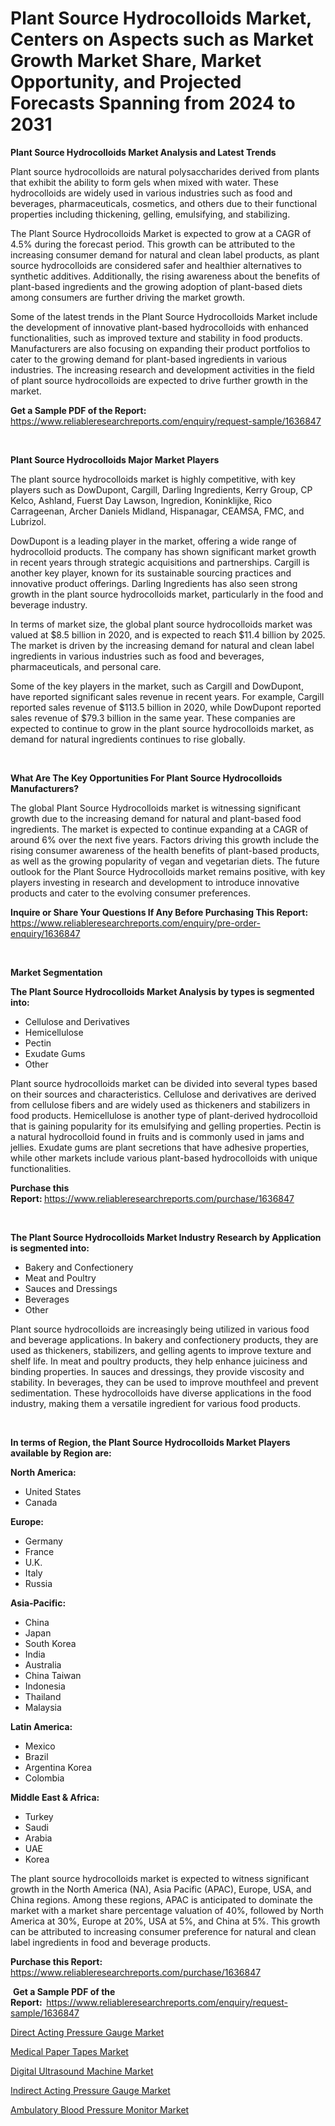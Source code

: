 <p><h1>Plant Source Hydrocolloids Market, Centers on Aspects such as Market Growth Market Share, Market Opportunity, and Projected Forecasts Spanning from 2024 to 2031</h1></p><p><strong>Plant Source Hydrocolloids Market Analysis and Latest Trends</strong></p>
<p><p>Plant source hydrocolloids are natural polysaccharides derived from plants that exhibit the ability to form gels when mixed with water. These hydrocolloids are widely used in various industries such as food and beverages, pharmaceuticals, cosmetics, and others due to their functional properties including thickening, gelling, emulsifying, and stabilizing.</p><p>The Plant Source Hydrocolloids Market is expected to grow at a CAGR of 4.5% during the forecast period. This growth can be attributed to the increasing consumer demand for natural and clean label products, as plant source hydrocolloids are considered safer and healthier alternatives to synthetic additives. Additionally, the rising awareness about the benefits of plant-based ingredients and the growing adoption of plant-based diets among consumers are further driving the market growth.</p><p>Some of the latest trends in the Plant Source Hydrocolloids Market include the development of innovative plant-based hydrocolloids with enhanced functionalities, such as improved texture and stability in food products. Manufacturers are also focusing on expanding their product portfolios to cater to the growing demand for plant-based ingredients in various industries. The increasing research and development activities in the field of plant source hydrocolloids are expected to drive further growth in the market.</p></p>
<p><strong>Get a Sample PDF of the Report:&nbsp;</strong> <a href="https://www.reliableresearchreports.com/enquiry/request-sample/1636847">https://www.reliableresearchreports.com/enquiry/request-sample/1636847</a></p>
<p>&nbsp;</p>
<p><strong>Plant Source Hydrocolloids Major Market Players</strong></p>
<p><p>The plant source hydrocolloids market is highly competitive, with key players such as DowDupont, Cargill, Darling Ingredients, Kerry Group, CP Kelco, Ashland, Fuerst Day Lawson, Ingredion, Koninklijke, Rico Carrageenan, Archer Daniels Midland, Hispanagar, CEAMSA, FMC, and Lubrizol. </p><p>DowDupont is a leading player in the market, offering a wide range of hydrocolloid products. The company has shown significant market growth in recent years through strategic acquisitions and partnerships. Cargill is another key player, known for its sustainable sourcing practices and innovative product offerings. Darling Ingredients has also seen strong growth in the plant source hydrocolloids market, particularly in the food and beverage industry. </p><p>In terms of market size, the global plant source hydrocolloids market was valued at $8.5 billion in 2020, and is expected to reach $11.4 billion by 2025. The market is driven by the increasing demand for natural and clean label ingredients in various industries such as food and beverages, pharmaceuticals, and personal care.</p><p>Some of the key players in the market, such as Cargill and DowDupont, have reported significant sales revenue in recent years. For example, Cargill reported sales revenue of $113.5 billion in 2020, while DowDupont reported sales revenue of $79.3 billion in the same year. These companies are expected to continue to grow in the plant source hydrocolloids market, as demand for natural ingredients continues to rise globally.</p></p>
<p>&nbsp;</p>
<p><strong>What Are The Key Opportunities For Plant Source Hydrocolloids Manufacturers?</strong></p>
<p><p>The global Plant Source Hydrocolloids market is witnessing significant growth due to the increasing demand for natural and plant-based food ingredients. The market is expected to continue expanding at a CAGR of around 6% over the next five years. Factors driving this growth include the rising consumer awareness of the health benefits of plant-based products, as well as the growing popularity of vegan and vegetarian diets. The future outlook for the Plant Source Hydrocolloids market remains positive, with key players investing in research and development to introduce innovative products and cater to the evolving consumer preferences.</p></p>
<p><strong>Inquire or Share Your Questions If Any Before Purchasing This Report:</strong> <a href="https://www.reliableresearchreports.com/enquiry/pre-order-enquiry/1636847">https://www.reliableresearchreports.com/enquiry/pre-order-enquiry/1636847</a></p>
<p>&nbsp;</p>
<p><strong>Market Segmentation</strong></p>
<p><strong>The Plant Source Hydrocolloids Market Analysis by types is segmented into:</strong></p>
<p><ul><li>Cellulose and Derivatives</li><li>Hemicellulose</li><li>Pectin</li><li>Exudate Gums</li><li>Other</li></ul></p>
<p><p>Plant source hydrocolloids market can be divided into several types based on their sources and characteristics. Cellulose and derivatives are derived from cellulose fibers and are widely used as thickeners and stabilizers in food products. Hemicellulose is another type of plant-derived hydrocolloid that is gaining popularity for its emulsifying and gelling properties. Pectin is a natural hydrocolloid found in fruits and is commonly used in jams and jellies. Exudate gums are plant secretions that have adhesive properties, while other markets include various plant-based hydrocolloids with unique functionalities.</p></p>
<p><strong>Purchase this Report:&nbsp;</strong><a href="https://www.reliableresearchreports.com/purchase/1636847">https://www.reliableresearchreports.com/purchase/1636847</a></p>
<p>&nbsp;</p>
<p><strong>The Plant Source Hydrocolloids Market Industry Research by Application is segmented into:</strong></p>
<p><ul><li>Bakery and Confectionery</li><li>Meat and Poultry</li><li>Sauces and Dressings</li><li>Beverages</li><li>Other</li></ul></p>
<p><p>Plant source hydrocolloids are increasingly being utilized in various food and beverage applications. In bakery and confectionery products, they are used as thickeners, stabilizers, and gelling agents to improve texture and shelf life. In meat and poultry products, they help enhance juiciness and binding properties. In sauces and dressings, they provide viscosity and stability. In beverages, they can be used to improve mouthfeel and prevent sedimentation. These hydrocolloids have diverse applications in the food industry, making them a versatile ingredient for various food products.</p></p>
<p>&nbsp;</p>
<p><strong>In terms of Region, the Plant Source Hydrocolloids Market Players available by Region are:</strong></p>
<p>
    <p> <strong> North America: </strong>
        <ul>
            <li>United States</li>
            <li>Canada</li>
        </ul>
        </p> 
    <p> <strong> Europe: </strong>
        <ul>
            <li>Germany</li>
            <li>France</li>
            <li>U.K.</li>
            <li>Italy</li>
            <li>Russia</li>
        </ul>
        </p> 
    <p> <strong> Asia-Pacific: </strong>
        <ul>
            <li>China</li>
            <li>Japan</li>
            <li>South Korea</li>
            <li>India</li>
            <li>Australia</li>
            <li>China Taiwan</li>
            <li>Indonesia</li>
            <li>Thailand</li>
            <li>Malaysia</li>
        </ul>
        </p> 
    <p> <strong> Latin America: </strong>
        <ul>
            <li>Mexico</li>
            <li>Brazil</li>
            <li>Argentina Korea</li>
            <li>Colombia</li>
        </ul>
        </p> 
    <p> <strong> Middle East & Africa: </strong>
        <ul>
            <li>Turkey</li>
            <li>Saudi</li>
            <li>Arabia</li>
            <li>UAE</li>
            <li>Korea</li>
        </ul>
    </p>
    </p>
<p><p>The plant source hydrocolloids market is expected to witness significant growth in the North America (NA), Asia Pacific (APAC), Europe, USA, and China regions. Among these regions, APAC is anticipated to dominate the market with a market share percentage valuation of 40%, followed by North America at 30%, Europe at 20%, USA at 5%, and China at 5%. This growth can be attributed to increasing consumer preference for natural and clean label ingredients in food and beverage products.</p></p>
<p><strong>Purchase this Report: </strong><a href="https://www.reliableresearchreports.com/purchase/1636847">https://www.reliableresearchreports.com/purchase/1636847</a></p>
<p>&nbsp;<strong>Get a Sample PDF of the Report:&nbsp;&nbsp;</strong><a href="https://www.reliableresearchreports.com/enquiry/request-sample/1636847">https://www.reliableresearchreports.com/enquiry/request-sample/1636847</a></p>
<p><strong></strong></p>
<p><p><a href="https://github.com/shotows/Market-Research-Report-List-1/blob/main/direct-acting-pressure-gauge-market.md">Direct Acting Pressure Gauge Market</a></p><p><a href="https://medium.com/@simonepurdy/medical-paper-tapes-market-size-cagr-trends-2024-2030-969902abe5bd">Medical Paper Tapes Market</a></p><p><a href="https://medium.com/@simonepurdy/digital-ultrasound-machine-market-size-reveals-the-best-marketing-channels-in-global-industry-f049c28389bd">Digital Ultrasound Machine Market</a></p><p><a href="https://github.com/Sinjinluong3e0awx2m195k76/Market-Research-Report-List-1/blob/main/indirect-acting-pressure-gauge-market.md">Indirect Acting Pressure Gauge Market</a></p><p><a href="https://medium.com/@simonepurdy/ambulatory-blood-pressure-monitor-market-analysis-its-cagr-market-segmentation-and-global-136007cd1832">Ambulatory Blood Pressure Monitor Market</a></p></p>